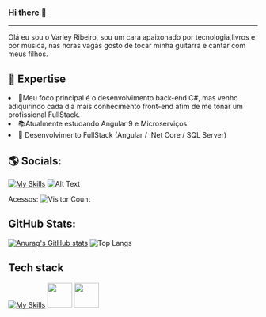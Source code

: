 ### Hi there 👋
----
Olá eu sou o Varley Ribeiro, sou um cara apaixonado por tecnologia,livros e por música, nas horas vagas gosto de tocar minha guitarra e cantar com meus filhos.

🚀 Expertise
----
<li>🔭Meu foco principal é o desenvolvimento back-end C#, mas venho adiquirindo cada dia mais conhecimento front-end afim de me tonar um profissional FullStack.</br></li>
<li>📚Atualmente estudando Angular 9 e Microserviços.</br></li>
<li>🌱 Desenvolvimento FullStack (Angular / .Net Core / SQL Server)</br></li>

🌎 Socials:
----
[![My Skills](https://img.shields.io/badge/LinkedIn-0077B5?style=for-the-badge&logo=linkedin&logoColor=white)](https://www.linkedin.com/in/varley-ribeiro/)
![Alt Text](https://mir-s3-cdn-cf.behance.net/project_modules/max_1200/641c2b170466977.645e34a7760bf.gif)
</br>

Acessos: ![Visitor Count](https://profile-counter.glitch.me/varleys/count.svg)


GitHub Stats:
----
[![Anurag's GitHub stats](https://github-readme-stats.vercel.app/api?username=varleys&show_icons=true&theme=radical)](https://github.com/varleys/github-readme-stats)
![Top Langs](https://github-readme-stats.vercel.app/api/top-langs/?username=varleys&layout=compact&show_icons=true&theme=radical)

Tech stack
----
[![My Skills](https://skillicons.dev/icons?i=js,html,css,cs,react,dotnet)](https://skillicons.dev)
<img src="https://camo.githubusercontent.com/af6e939e6bc25bbdd2c283f6ac27dfa167f61940f9049e4d487532ae3e6ddb8c/68747470733a2f2f63646e2d69636f6e732d706e672e666c617469636f6e2e636f6d2f3531322f343439322f343439323331312e706e67" width="50" height="50">
<img src="https://camo.githubusercontent.com/1ef74c50463fb70ce8699c6bfddaafeb4280059c9db77a770f467874384148d6/68747470733a2f2f61647269616e77696c637a796e736b692e67616c6c65727963646e2e76736173736574732e696f2f657874656e73696f6e732f61647269616e77696c637a796e736b692f6173702d6e65742d636f72652d736e69707065742d7061636b2f312e35312e302f313538363839323138313437342f4d6963726f736f66742e56697375616c53747564696f2e53657276696365732e49636f6e732e44656661756c74" width="50" height="50">

<!--
**VarleyS/VarleyS** is a ✨ _special_ ✨ repository because its `README.md` (this file) appears on your GitHub profile.

Here are some ideas to get you started:

- 🔭 I’m currently working on ...
- 🌱 I’m currently learning ...
- 👯 I’m looking to collaborate on ...
- 🤔 I’m looking for help with ...
- 💬 Ask me about ...
- 📫 How to reach me: ...
- 😄 Pronouns: ...
- ⚡ Fun fact: ...
-->

